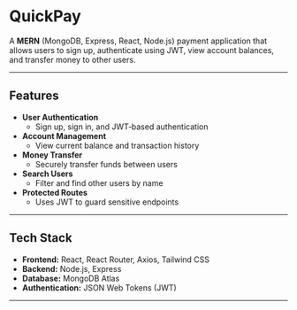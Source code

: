 # QuickPay

A **MERN** (MongoDB, Express, React, Node.js) payment application that allows users to sign up, authenticate using JWT, view account balances, and transfer money to other users.

---

## Features

- **User Authentication**  
  - Sign up, sign in, and JWT‑based authentication  
- **Account Management**  
  - View current balance and transaction history  
- **Money Transfer**  
  - Securely transfer funds between users  
- **Search Users**  
  - Filter and find other users by name  
- **Protected Routes**  
  - Uses JWT to guard sensitive endpoints  

---

## Tech Stack

- **Frontend:** React, React Router, Axios, Tailwind CSS  
- **Backend:** Node.js, Express  
- **Database:** MongoDB Atlas  
- **Authentication:** JSON Web Tokens (JWT)  

---